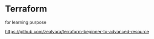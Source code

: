 # Terraform
for learning purpose

https://github.com/zealvora/terraform-beginner-to-advanced-resource
